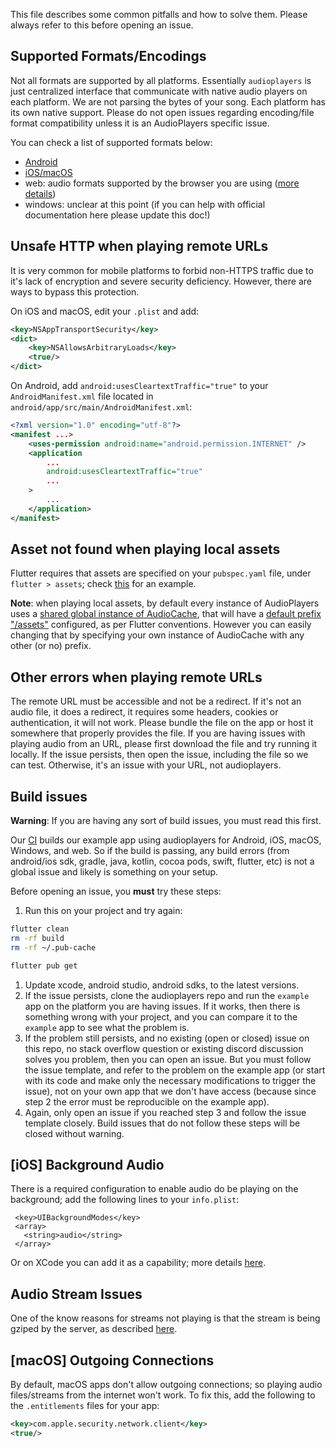 This file describes some common pitfalls and how to solve them. Please always refer to this before opening an issue.

## Supported Formats/Encodings

Not all formats are supported by all platforms. Essentially `audioplayers` is just centralized interface that communicate with native audio players on each platform. We are not parsing the bytes of your song. Each platform has its own native support. Please do not open issues regarding encoding/file format compatibility unless it is an AudioPlayers specific issue.

You can check a list of supported formats below:

- [Android](https://developer.android.com/guide/topics/media/media-formats.html)
- [iOS/macOS](https://www.techotopia.com/index.php/Playing_Audio_on_iOS_8_using_AVAudioPlayer#Supported_Audio_Formats)
- web: audio formats supported by the browser you are using ([more details](https://developer.mozilla.org/en-US/docs/Web/API/Web_Audio_API))
- windows: unclear at this point (if you can help with official documentation here please update this doc!)

## Unsafe HTTP when playing remote URLs

It is very common for mobile platforms to forbid non-HTTPS traffic due to it's lack of encryption and severe security deficiency. However, there are ways to bypass this protection.

On iOS and macOS, edit your `.plist` and add:

```xml
<key>NSAppTransportSecurity</key>
<dict>
    <key>NSAllowsArbitraryLoads</key>
    <true/>
</dict>
```

On Android, add `android:usesCleartextTraffic="true"` to your `AndroidManifest.xml` file located in `android/app/src/main/AndroidManifest.xml`:

```xml
<?xml version="1.0" encoding="utf-8"?>
<manifest ...>
    <uses-permission android:name="android.permission.INTERNET" />
    <application
        ...
        android:usesCleartextTraffic="true"
        ...
    >
        ...
    </application>
</manifest>
```

## Asset not found when playing local assets

Flutter requires that assets are specified on your `pubspec.yaml` file, under `flutter > assets`; check [this](https://github.com/luanpotter/bgug/blob/master/pubspec.yaml#L89) for an example.

**Note**: when playing local assets, by default every instance of AudioPlayers uses a [shared global instance of AudioCache](https://github.com/bluefireteam/audioplayers/blob/main/packages/audioplayers/lib/src/audioplayer.dart#L24), that will have a [default prefix "/assets"](https://github.com/bluefireteam/audioplayers/blob/main/packages/audioplayers/lib/src/audio_cache.dart#L41) configured, as per Flutter conventions. However you can easily changing that by specifying your own instance of AudioCache with any other (or no) prefix.

## Other errors when playing remote URLs

The remote URL must be accessible and not be a redirect. If it's not an audio file, it does a redirect, it requires some headers, cookies or authentication, it will not work. Please bundle the file on the app or host it somewhere that properly provides the file. If you are having issues with playing audio from an URL, please first download the file and try running it locally. If the issue persists, then open the issue, including the file so we can test. Otherwise, it's an issue with your URL, not audioplayers.

## Build issues

**Warning**: If you are having any sort of build issues, you must read this first.

Our [CI](https://github.com/luanpotter/audioplayers/blob/master/.github/workflows/build.yaml) builds our example app using audioplayers for Android, iOS, macOS, Windows, and web. So if the build is passing, any build errors (from android/ios sdk, gradle, java, kotlin, cocoa pods, swift, flutter, etc) is not a global issue and likely is something on your setup.

Before opening an issue, you **must** try these steps:

1. Run this on your project and try again:
```bash
flutter clean
rm -rf build
rm -rf ~/.pub-cache

flutter pub get
```
1. Update xcode, android studio, android sdks, to the latest versions.
1. If the issue persists, clone the audioplayers repo and run the `example` app on the platform you are having issues. If it works, then there is something wrong with your project, and you can compare it to the `example` app to see what the problem is.
1. If the problem still persists, and no existing (open or closed) issue on this repo, no stack overflow question or existing discord discussion solves you problem, then you can open an issue. But you must follow the issue template, and refer to the problem on the example app (or start with its code and make only the necessary modifications to trigger the issue), not on your own app that we don't have access (because since step 2 the error must be reproducible on the example app).
1. Again, only open an issue if you reached step 3 and follow the issue template closely. Build issues that do not follow these steps will be closed without warning.

## [iOS] Background Audio

There is a required configuration to enable audio do be playing on the background; add the following lines to your `info.plist`:

 ```
  <key>UIBackgroundModes</key>
  <array>
  	<string>audio</string>
  </array>
```

Or on XCode you can add it as a capability; more details [here](https://developer.apple.com/documentation/avfoundation/media_assets_playback_and_editing/creating_a_basic_video_player_ios_and_tvos/enabling_background_audio).

## Audio Stream Issues

One of the know reasons for streams not playing is that the stream is being gziped by the server, as described [here](https://github.com/luanpotter/audioplayers/issues/183).

## [macOS] Outgoing Connections

By default, macOS apps don't allow outgoing connections; so playing audio files/streams from the internet won't work. To fix this, add the following to the `.entitlements` files for your app:

```xml
<key>com.apple.security.network.client</key>
<true/>
```
